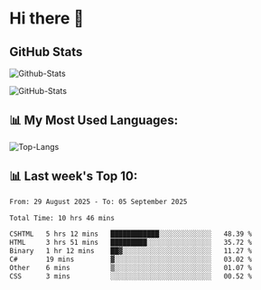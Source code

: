 # Hi there 👋

## GitHub Stats
![Github-Stats](https://github-readme-stats-sigma-five.vercel.app/api?username=ltorson&show_icons=true&theme=radical&count_private=true&show=reviews,discussions_started,discussions_answered,prs_merged,prs_merged_percentage)

![GitHub-Stats](https://github-readme-stats.vercel.app/api/wakatime?username=LeeTorson&theme=synthwave&size_weight=0.5&count_weight=0.5&title_color=36F9F6&langs_count=10&count_private=true)

## 📊 My Most Used Languages:
![Top-Langs](https://github-readme-stats-sigma-five.vercel.app/api/top-langs/?username=LTorson&layout=compact&langs_count=10)


## 📊 Last week's Top 10:
<!--START_SECTION:waka-->

```txt
From: 29 August 2025 - To: 05 September 2025

Total Time: 10 hrs 46 mins

CSHTML   5 hrs 12 mins   ████████████░░░░░░░░░░░░░   48.39 %
HTML     3 hrs 51 mins   █████████░░░░░░░░░░░░░░░░   35.72 %
Binary   1 hr 12 mins    ██▓░░░░░░░░░░░░░░░░░░░░░░   11.27 %
C#       19 mins         ▓░░░░░░░░░░░░░░░░░░░░░░░░   03.02 %
Other    6 mins          ▒░░░░░░░░░░░░░░░░░░░░░░░░   01.07 %
CSS      3 mins          ░░░░░░░░░░░░░░░░░░░░░░░░░   00.52 %
```

<!--END_SECTION:waka-->
